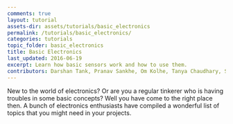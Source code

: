 ```yaml
---
comments: true
layout: tutorial
assets-dir: assets/tutorials/basic_electronics
permalink: /tutorials/basic_electronics/
categories: tutorials
topic_folder: basic_electronics
title: Basic Electronics
last_updated: 2016-06-19
excerpt: Learn how basic sensors work and how to use them.
contributors: Darshan Tank, Pranav Sankhe, Om Kolhe, Tanya Chaudhary, Sanket Agrawal, Arkya Chatterjee, Parth Kothari
---
```


New to the world of electronics? Or are you a regular tinkerer who is having troubles in some basic concepts?
Well you have come to the right place then. A bunch of electronics enthusiasts have compiled a 
wonderful list of topics that you might need in your projects.
